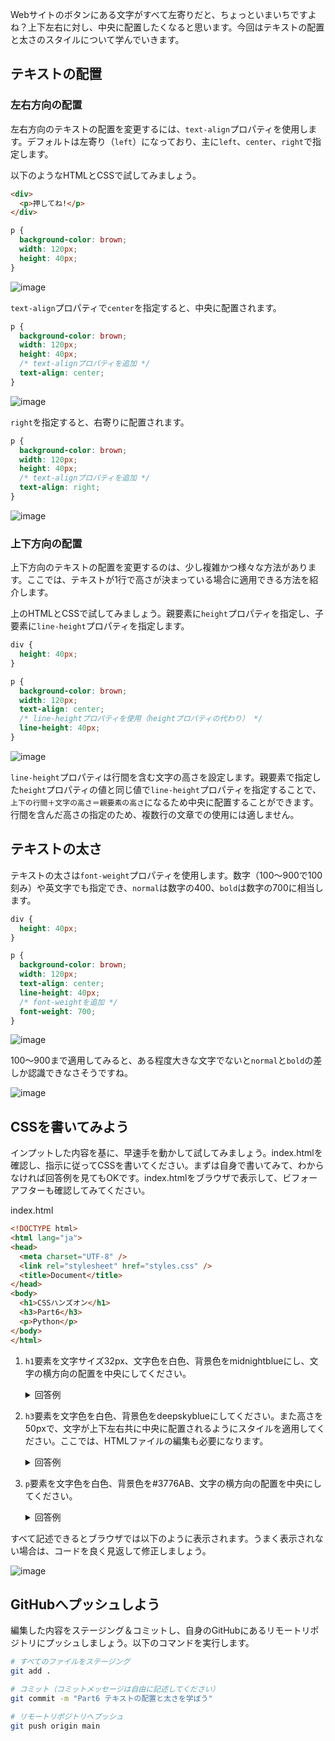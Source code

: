Webサイトのボタンにある文字がすべて左寄りだと、ちょっといまいちですよね？上下左右に対し、中央に配置したくなると思います。今回はテキストの配置と太さのスタイルについて学んでいきます。

## テキストの配置
### 左右方向の配置

左右方向のテキストの配置を変更するには、`text-align`プロパティを使用します。デフォルトは左寄り（`left`）になっており、主に`left`、`center`、`right`で指定します。

以下のようなHTMLとCSSで試してみましょう。

```html
<div>
  <p>押してね!</p>
</div>
```
```css
p {
  background-color: brown;
  width: 120px;
  height: 40px;
}
```

![image](https://github.com/user-attachments/assets/35906695-91f7-4b61-98dd-64c4ac253687)

`text-align`プロパティで`center`を指定すると、中央に配置されます。

```css
p {
  background-color: brown;
  width: 120px;
  height: 40px;
  /* text-alignプロパティを追加 */
  text-align: center;
}
```

![image](https://github.com/user-attachments/assets/059dc80d-d7a0-4435-a690-d056a2b77881)

`right`を指定すると、右寄りに配置されます。

```css
p {
  background-color: brown;
  width: 120px;
  height: 40px;
  /* text-alignプロパティを追加 */
  text-align: right;
}
```

![image](https://github.com/user-attachments/assets/ffb2a1da-32a0-4b7c-8fbc-db25969fd8ce)

### 上下方向の配置
上下方向のテキストの配置を変更するのは、少し複雑かつ様々な方法があります。ここでは、テキストが1行で高さが決まっている場合に適用できる方法を紹介します。

上のHTMLとCSSで試してみましょう。親要素に`height`プロパティを指定し、子要素に`line-height`プロパティを指定します。

```css
div {
  height: 40px;
}

p {
  background-color: brown;
  width: 120px;
  text-align: center;
  /* line-heightプロパティを使用（heightプロパティの代わり） */
  line-height: 40px;
}
```

![image](https://github.com/user-attachments/assets/8c44e943-41b2-4a9e-83cb-e6e3027ab8e4)

`line-height`プロパティは行間を含む文字の高さを設定します。親要素で指定した`height`プロパティの値と同じ値で`line-height`プロパティを指定することで、`上下の行間＋文字の高さ＝親要素の高さ`になるため中央に配置することができます。行間を含んだ高さの指定のため、複数行の文章での使用には適しません。

## テキストの太さ
テキストの太さは`font-weight`プロパティを使用します。数字（100～900で100刻み）や英文字でも指定でき、`normal`は数字の400、`bold`は数字の700に相当します。

```css
div {
  height: 40px;
}

p {
  background-color: brown;
  width: 120px;
  text-align: center;
  line-height: 40px;
  /* font-weightを追加 */
  font-weight: 700;
}
```

![image](https://github.com/user-attachments/assets/67ab6325-1d92-48e6-a4d6-1245fe16b939)

100～900まで適用してみると、ある程度大きな文字でないと`normal`と`bold`の差しか認識できなさそうですね。

![image](https://github.com/user-attachments/assets/ffcac8c9-4fe6-415c-819a-039cbacb1a3c)

## CSSを書いてみよう
インプットした内容を基に、早速手を動かして試してみましょう。index.htmlを確認し、指示に従ってCSSを書いてください。まずは自身で書いてみて、わからなければ回答例を見てもOKです。index.htmlをブラウザで表示して、ビフォーアフターも確認してみてください。

index.html

```html
<!DOCTYPE html>
<html lang="ja">
<head>
  <meta charset="UTF-8" />
  <link rel="stylesheet" href="styles.css" />
  <title>Document</title>
</head>
<body>
  <h1>CSSハンズオン</h1>
  <h3>Part6</h3>
  <p>Python</p>
</body>
</html>
```

1. `h1`要素を文字サイズ32px、文字色を白色、背景色をmidnightblueにし、文字の横方向の配置を中央にしてください。
    <details>
    <summary>回答例</summary>

    ```css
    /* h1要素に適用するスタイル */
    h1 {
      font-size: 32px;
      color: white;
      background-color: midnightblue;
      text-align: center;
    }
    ```
    </details>

2. `h3`要素を文字色を白色、背景色をdeepskyblueにしてください。また高さを50pxで、文字が上下左右共に中央に配置されるようにスタイルを適用してください。ここでは、HTMLファイルの編集も必要になります。
    <details>
    <summary>回答例</summary>

    ```html
    <div>
      <h3>Part6</h3>
    </div>
    ```
    ```css
    /* h3要素に適用するスタイル */
    div {
      height: 50px;
    }
    
    h3 {
      color: white;
      background-color: deepskyblue;
      line-height: 50px;
      text-align: center;
    }
    ```
    </details>

3. `p`要素を文字色を白色、背景色を#3776AB、文字の横方向の配置を中央にしてください。
    <details>
    <summary>回答例</summary>

    ```css
    /* p要素に適用するスタイル */
    p {
      color: white;
      background-color: #3776AB;
      text-align: center;
    }
    ```
    </details>

すべて記述できるとブラウザでは以下のように表示されます。うまく表示されない場合は、コードを良く見返して修正しましょう。

![image](https://github.com/user-attachments/assets/8942ed04-bccc-4f6a-8d0a-96eb61b39b3d)

## GitHubへプッシュしよう
編集した内容をステージング＆コミットし、自身のGitHubにあるリモートリポジトリにプッシュしましょう。以下のコマンドを実行します。

```bash
# すべてのファイルをステージング
git add .

# コミット（コミットメッセージは自由に記述してください）
git commit -m "Part6 テキストの配置と太さを学ぼう"

# リモートリポジトリへプッシュ
git push origin main
```